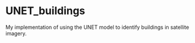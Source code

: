 # UNET_buildings
My implementation of using the UNET model to identify buildings in satellite imagery.
